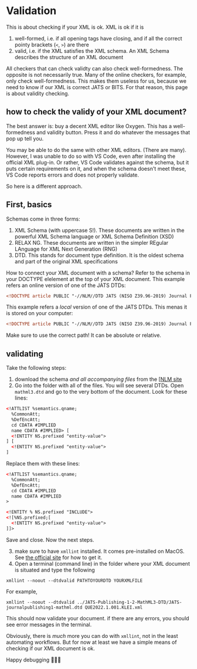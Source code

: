 # Validation

This is about checking if your XML is ok. XML is ok if it is

1. well-formed, i.e. if all opening tags have closing, and if all the correct pointy brackets (`<`, `>`) are there
2. valid, i.e. if the XML satisfies the XML schema. An XML Schema describes the structure of an XML document

All checkers that can check validty can also check well-formedness. The opposite is not necessarily true. Many of the online checkers, for example, only check well-formedness. This makes them useless for us, because we need to know if our XML is correct JATS or BITS. For that reason, this page is about validity checking.

## how to check the validy of your XML document?

The best answer is: buy a decent XML editor like Oxygen. This has a well-formedness and validity button. Press it and do whatever the messages that pop up tell you. 

You may be able to do the same with other XML editors. (There are many). However, I was unable to do so with VS Code, even after installing the official XML plug-in. Or rather, VS Code validates against the schema, but it puts certain requirements on it, and when the schema doesn't meet these, VS Code reports errors and does not properly validate.

So here is a different approach.

## First, basics

Schemas come in three forms:

1. XML Schema (with  uppercase S!). These documents are written in the powerful XML Schema language or XML Schema Definition (XSD)
2. RELAX NG. These documents are written in the simpler REgular LAnguage for XML Next Generation (RNG)
3. DTD. This stands for document type definition. It is the oldest schema and part of the original XML specifications

How to connect your XML document with a schema? Refer to the schema in your DOCTYPE elelement at the top of your XML document. This example refers an online version of one of the JATS DTDs:

```xml
<!DOCTYPE article PUBLIC "-//NLM//DTD JATS (NISO Z39.96-2019) Journal Publishing DTD v1.2 20190208//EN" "JATS-journalpublishing1-mathml.dtd"> 
```

This example refers a _local_ version of one of the JATS DTDs. This menas it is stored on your computer:

```xml
<!DOCTYPE article PUBLIC "-//NLM//DTD JATS (NISO Z39.96-2019) Journal Publishing DTD v1.2 20190208//EN" "../JATS-Publishing-1-2-MathML3-DTD/JATS-journalpublishing1-mathml.dtd"> 
```

Make sure to use the correct path! It can be absolute or relative. 

## validating
Take the following steps:

1. download the schema _and all accompanying files_ from the [[NLM site](https://jats.nlm.nih.gov/publishing/tag-library/1.2/chapter/which-dtd.html)
2. Go into the folder with all of the files. You will see several DTDs. Open `mathml3.dtd` and go to the very bottom of the document. Look for these lines:

```xml
<!ATTLIST %semantics.qname;
  %CommonAtt;
  %DefEncAtt;
  cd CDATA #IMPLIED
  name CDATA #IMPLIED> [
  <!ENTITY NS.prefixed "entity-value">
] [
  <!ENTITY NS.prefixed "entity-value">
]
```

Replace them with these lines:

```xml
<!ATTLIST %semantics.qname;
  %CommonAtt;
  %DefEncAtt;
  cd CDATA #IMPLIED
  name CDATA #IMPLIED
>

<!ENTITY % NS.prefixed "INCLUDE">
<![%NS.prefixed;[
  <!ENTITY NS.prefixed "entity-value">
]]>

```

Save and close. Now the next steps.

3. make sure to have `xmllint` installed. It comes pre-installed on MacOS. See [the official site](https://gitlab.gnome.org/GNOME/libxml2/-/wikis/home) for how to get it.
4. Open a terminal (command line) in the folder where your XML document is situated and type the following

```ls
xmllint --noout --dtdvalid PATHTOYOURDTD YOURXMLFILE
```

For example, 
```ls
xmllint --noout --dtdvalid ../JATS-Publishing-1-2-MathML3-DTD/JATS-journalpublishing1-mathml.dtd QUE2022.1.001.KLEI.xml
```

This should now validate your document. if there are any errors, you should see error messages in the terminal. 

Obviously, there is _much_ more you can do with `xmllint`, not in the least automating workflows. But for now at least we have a simple means of checking if our XML document is ok.

Happy debugging 🐞🐞🐞 
